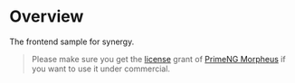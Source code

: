 # Overview

The frontend sample for synergy.

> Please make sure you get the [license](https://www.primefaces.org/layouts/licenses/) grant of [PrimeNG Morpheus](https://www.primefaces.org/layouts/morpheus-ng) if you want to use it under commercial.


